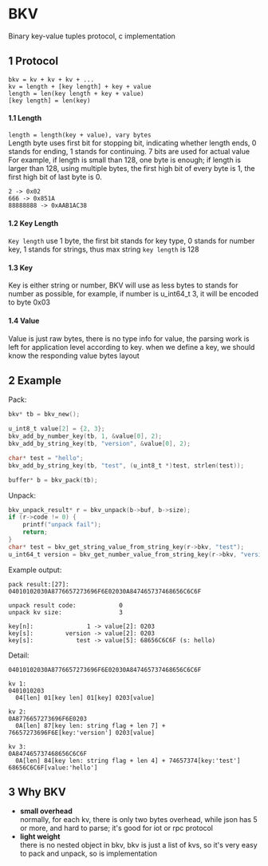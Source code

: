 # BKV
Binary key-value tuples protocol, c implementation

## 1 Protocol
`bkv = kv + kv + kv + ...`  
`kv = length + [key length] + key + value`  
`length = len(key length + key + value)`   
`[key length] = len(key)`   

#### 1.1 Length
`length = length(key + value), vary bytes`  
Length byte uses first bit for stopping bit, indicating whether length ends, 0 stands for ending, 1 stands for continuing. 7 bits are used for actual value    
For example, if length is small than 128, one byte is enough; if length is larger than 128, using multiple bytes, the first high bit of every byte is 1, the first high bit of last byte is 0.
```
2 -> 0x02
666 -> 0x851A
88888888 -> 0xAAB1AC38
```

#### 1.2 Key Length
`Key length` use 1 byte, the first bit stands for key type, 0 stands for number key, 1 stands for strings, thus max string `key length` is 128

#### 1.3 Key
Key is either string or number, BKV will use as less bytes to stands for number as possible, for example, if number is u_int64_t 3, it will be encoded to byte 0x03

#### 1.4 Value
Value is just raw bytes, there is no type info for value, the parsing work is left for application level according to key. when we define a key, we should know the responding value bytes layout

## 2 Example
Pack:
```c
bkv* tb = bkv_new();

u_int8_t value[2] = {2, 3};
bkv_add_by_number_key(tb, 1, &value[0], 2);
bkv_add_by_string_key(tb, "version", &value[0], 2);

char* test = "hello";
bkv_add_by_string_key(tb, "test", (u_int8_t *)test, strlen(test));

buffer* b = bkv_pack(tb);
```

Unpack:
```c
bkv_unpack_result* r = bkv_unpack(b->buf, b->size);
if (r->code != 0) {
    printf("unpack fail");
    return;
}
char* test = bkv_get_string_value_from_string_key(r->bkv, "test");
u_int64_t version = bkv_get_number_value_from_string_key(r->bkv, "version");
```

Example output:
```shell
pack result:[27]: 04010102030A8776657273696F6E02030A847465737468656C6C6F

unpack result code:            0
unpack kv size:                3

key[n]:               1 -> value[2]: 0203
key[s]:         version -> value[2]: 0203
key[s]:            test -> value[5]: 68656C6C6F (s: hello)
```
Detail:
```
04010102030A8776657273696F6E02030A847465737468656C6C6F

kv 1:
0401010203
  04[len] 01[key len] 01[key] 0203[value]

kv 2:
0A8776657273696F6E0203
  0A[len] 87[key len: string flag + len 7] + 76657273696F6E[key:'version'] 0203[value]

kv 3:
0A847465737468656C6C6F
  0A[len] 84[key len: string flag + len 4] + 74657374[key:'test'] 68656C6C6F[value:'hello']
```

## 3 Why BKV
- **small overhead**  
  normally, for each kv, there is only two bytes overhead, while json has 5 or more, and hard to parse; it's good for iot or rpc protocol
- **light weight**  
  there is no nested object in bkv, bkv is just a list of kvs, so it's very easy to pack and unpack, so is implementation 
